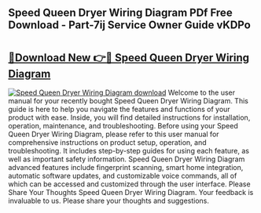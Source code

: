 ## Speed Queen Dryer Wiring Diagram PDf Free Download - Part-7ij Service Owner Guide vKDPo

# <h2><a href="http://dfp91f.blite.top/?on=Speed+Queen+Dryer+Wiring+Diagram">🔗Download New 👉🔴 Speed Queen Dryer Wiring Diagram</a></h2>

[![Speed Queen Dryer Wiring Diagram download](https://i.imgur.com/lujVjoI.png)](http://dfp91f.blite.top/?on=Speed+Queen+Dryer+Wiring+Diagram)
Welcome to the user manual for your recently bought Speed Queen Dryer Wiring Diagram. This guide is here to help you navigate the features and functions of your product with ease. Inside, you will find detailed instructions for installation, operation, maintenance, and troubleshooting. Before using your Speed Queen Dryer Wiring Diagram, please refer to this user manual for comprehensive instructions on product setup, operation, and troubleshooting. It includes step-by-step guides for using each feature, as well as important safety information. Speed Queen Dryer Wiring Diagram advanced features include fingerprint scanning, smart home integration, automatic software updates, and customizable voice commands, all of which can be accessed and customized through the user interface. Please Share Your Thoughts Speed Queen Dryer Wiring Diagram. Your feedback is invaluable to us. Please share your thoughts and suggestions.
